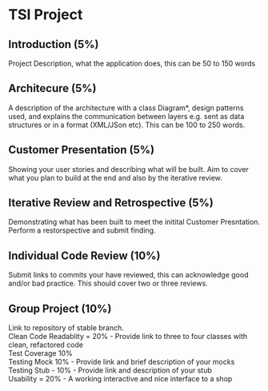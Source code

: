 # TSI Project

## Introduction (5%) <br>
Project Description, what the application does, this can be 50 to 150 words <br>

## Architecure (5%) <br>
A description of the architecture with a class Diagram*, design patterns used, and explains the communication between layers e.g. sent as data structures or in a format (XML/JSon etc). This can be 100 to 250 words.

## Customer Presentation (5%) <br>
Showing your user stories and describing what will be built. Aim to cover what you plan to build at the end and also by the iterative review.

## Iterative Review and Retrospective (5%) <br>
Demonstrating what has been built to meet the initital Customer Presntation. Perform a restorspective and submit finding.

## Individual Code Review (10%) <br>
Submit links to commits your have reviewed, this can acknowledge good and/or bad practice. This should cover two or three reviews.

## Group Project (10%) <br>
Link to repository of stable branch. <br>
Clean Code Readablity = 20% - Provide link to three to four classes with clean, refactored code <br>
Test Coverage 10% <br>
Testing Mock 10% - Provide link and brief description of your mocks <br>
Testing Stub - 10% - Provide link and description of your stub <br>
Usability = 20% - A working interactive and nice interface to a shop <br>

